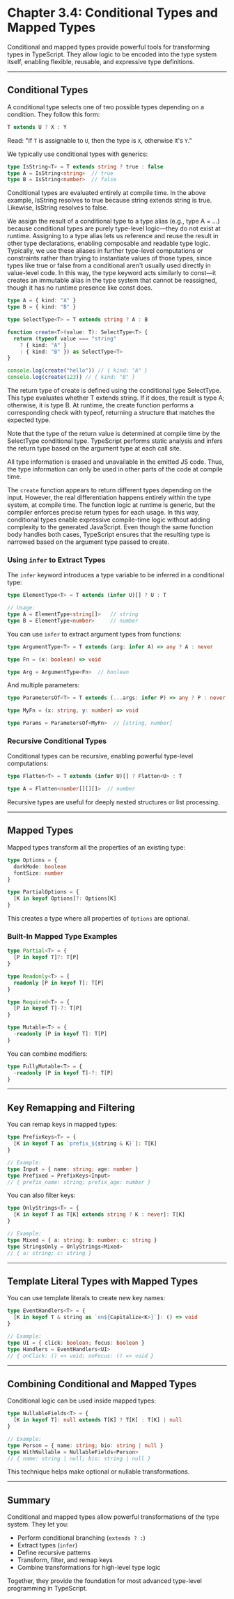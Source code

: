 # Chapter 3.4: Conditional Types and Mapped Types

Conditional and mapped types provide powerful tools for transforming types in TypeScript.
They allow logic to be encoded into the type system itself, enabling flexible, reusable, and expressive type definitions.

---

## Conditional Types

A conditional type selects one of two possible types depending on a condition.
They follow this form:

```ts
T extends U ? X : Y
```

Read: "If `T` is assignable to `U`, then the type is `X`, otherwise it's `Y`."

We typically use conditional types with generics:

```ts
type IsString<T> = T extends string ? true : false
type A = IsString<string>  // true
type B = IsString<number>  // false
```

Conditional types are evaluated entirely at compile time. 
In the above example, IsString<string> resolves to true because string extends string is true. Likewise, IsString<number> resolves to false.

We assign the result of a conditional type to a type alias (e.g., type A = ...) because conditional types are purely type-level logic—they do not exist at runtime.
Assigning to a type alias lets us reference and reuse the result in other type declarations, enabling composable and readable type logic. 
Typically, we use these aliases in further type-level computations or constraints rather than trying to instantiate values of those types, 
since types like true or false from a conditional aren't usually used directly in value-level code. 
In this way, the type keyword acts similarly to const—it creates an immutable alias in the type system that cannot be reassigned, 
though it has no runtime presence like const does.

```ts
type A = { kind: "A" }
type B = { kind: "B" }

type SelectType<T> = T extends string ? A : B

function create<T>(value: T): SelectType<T> {
  return (typeof value === "string"
    ? { kind: "A" }
    : { kind: "B" }) as SelectType<T>
}

console.log(create("hello")) // { kind: "A" }
console.log(create(123)) // { kind: "B" }
```

The return type of create<T> is defined using the conditional type SelectType<T>. 
This type evaluates whether T extends string. If it does, the result is type A; otherwise, it is type B. 
At runtime, the create function performs a corresponding check with typeof, returning a structure that matches the expected type.

Note that the type of the return value is determined at compile time by the SelectType<T> conditional type. 
TypeScript performs static analysis and infers the return type based on the argument type at each call site.

All type information is erased and unavailable in the emitted JS code. 
Thus, the type information can only be used in other parts of the code at compile time.

The `create` function appears to return different types depending on the input. 
However, the real differentiation happens entirely within the type system, at compile time. 
The function logic at runtime is generic, but the compiler enforces precise return types for each usage. 
In this way, conditional types enable expressive compile-time logic without adding complexity to the generated JavaScript. 
Even though the same function body handles both cases, TypeScript ensures that the resulting type is narrowed based on the argument type passed to create.

### Using `infer` to Extract Types

The `infer` keyword introduces a type variable to be inferred in a conditional type:

```ts
type ElementType<T> = T extends (infer U)[] ? U : T

// Usage:
type A = ElementType<string[]>   // string
type B = ElementType<number>     // number
```

You can use `infer` to extract argument types from functions:

```ts
type ArgumentType<T> = T extends (arg: infer A) => any ? A : never

type Fn = (x: boolean) => void

type Arg = ArgumentType<Fn>  // boolean
```

And multiple parameters:

```ts
type ParametersOf<T> = T extends (...args: infer P) => any ? P : never

type MyFn = (x: string, y: number) => void

type Params = ParametersOf<MyFn>  // [string, number]
```

### Recursive Conditional Types

Conditional types can be recursive, enabling powerful type-level computations:

```ts
type Flatten<T> = T extends (infer U)[] ? Flatten<U> : T

type A = Flatten<number[][][]>  // number
```

Recursive types are useful for deeply nested structures or list processing.

---

## Mapped Types

Mapped types transform all the properties of an existing type:

```ts
type Options = {
  darkMode: boolean
  fontSize: number
}

type PartialOptions = {
  [K in keyof Options]?: Options[K]
}
```

This creates a type where all properties of `Options` are optional.

### Built-In Mapped Type Examples

```ts
type Partial<T> = {
  [P in keyof T]?: T[P]
}

type Readonly<T> = {
  readonly [P in keyof T]: T[P]
}

type Required<T> = {
  [P in keyof T]-?: T[P]
}

type Mutable<T> = {
  -readonly [P in keyof T]: T[P]
}
```

You can combine modifiers:

```ts
type FullyMutable<T> = {
  -readonly [P in keyof T]-?: T[P]
}
```

---

## Key Remapping and Filtering

You can remap keys in mapped types:

```ts
type PrefixKeys<T> = {
  [K in keyof T as `prefix_${string & K}`]: T[K]
}

// Example:
type Input = { name: string; age: number }
type Prefixed = PrefixKeys<Input>
// { prefix_name: string; prefix_age: number }
```

You can also filter keys:

```ts
type OnlyStrings<T> = {
  [K in keyof T as T[K] extends string ? K : never]: T[K]
}

// Example:
type Mixed = { a: string; b: number; c: string }
type StringsOnly = OnlyStrings<Mixed>
// { a: string; c: string }
```

---

## Template Literal Types with Mapped Types

You can use template literals to create new key names:

```ts
type EventHandlers<T> = {
  [K in keyof T & string as `on${Capitalize<K>}`]: () => void
}

// Example:
type UI = { click: boolean; focus: boolean }
type Handlers = EventHandlers<UI>
// { onClick: () => void; onFocus: () => void }
```

---

## Combining Conditional and Mapped Types

Conditional logic can be used inside mapped types:

```ts
type NullableFields<T> = {
  [K in keyof T]: null extends T[K] ? T[K] : T[K] | null
}

// Example:
type Person = { name: string; bio: string | null }
type WithNullable = NullableFields<Person>
// { name: string | null; bio: string | null }
```

This technique helps make optional or nullable transformations.

---

## Summary

Conditional and mapped types allow powerful transformations of the type system.
They let you:

* Perform conditional branching (`extends ? :`)
* Extract types (`infer`)
* Define recursive patterns
* Transform, filter, and remap keys
* Combine transformations for high-level type logic

Together, they provide the foundation for most advanced type-level programming in TypeScript.

